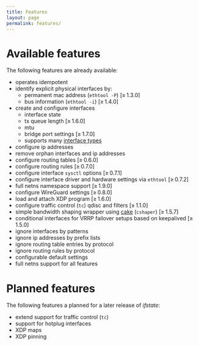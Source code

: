 ```yaml
---
title: Features
layout: page
permalink: features/
---
```


# Available features

The following features are already available:

- operates idempotent
- identify explicit physical interfaces by:
  - permanent mac address (`ethtool -P`) [≥ 1.3.0]
  - bus information (`ethtool -i`) [≥ 1.4.0]
- create and configure interfaces
  - interface state
  - tx queue length [≥ 1.6.0]
  - mtu
  - bridge port settings [≥ 1.7.0]
  - supports many [interface types](../schema/#interfaces_items_link)
- configure ip addresses
- remove orphan interfaces and ip addresses
- configure routing tables [≥ 0.6.0]
- configure routing rules [≥ 0.7.0]
- configure interface `sysctl` options [≥ 0.7.1]
- configure interface driver and hardware settings via `ethtool` [≥ 0.7.2]
- full netns namespace support [≥ 1.9.0]
- configure WireGuard settings [≥ 0.8.0]
- load and attach XDP program [≥ 1.6.0]
- configure traffic control (`tc`) qdisc and filters [≥ 1.1.0]
- simple bandwidth shaping wrapper using [cake](https://man7.org/linux/man-pages/man8/tc-cake.8.html) (`cshaper`) [≥ 1.5.7]
- conditional interfaces for VRRP failover setups based on keepalived [≥ 1.5.0]
- ignore interfaces by patterns
- ignore ip addresses by prefix lists
- ignore routing table entries by protocol
- ignore routing rules by protocol
- configurable default settings
- full netns support for all features


# Planned features

The following features a planned for a later release of *ifstate*:

- extend support for traffic control (`tc`)
- support for hotplug interfaces
- XDP maps
- XDP pinning
